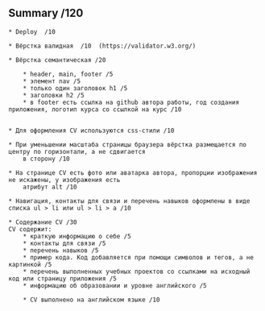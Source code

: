 ## Summary /120


	* Deploy  /10

	* Вёрстка валидная  /10  (https://validator.w3.org/)

	* Вёрстка семантическая /20

		* header, main, footer /5
		* элемент nav /5
		* только один заголовок h1 /5
		* заголовки h2 /5
		* в footer есть ссылка на github автора работы, год создания приложения, логотип курса со ссылкой на курс /10


	* Для оформления СV используются css-стили /10

	* При уменьшении масштаба страницы браузера вёрстка размещается по центру по горизонтали, а не сдвигается 
		в сторону /10

	* На странице СV есть фото или аватарка автора, пропорции изображения не искажены, у изображения есть 
		атрибут alt /10

	* Навигация, контакты для связи и перечень навыков оформлены в виде списка ul > li или ul > li > a /10

	* Содержание CV /30
	CV содержит:
		* краткую информацию о себе /5
		* контакты для связи /5
		* перечень навыков /5
		* пример кода. Код добавляется при помощи символов и тегов, а не картинкой /5
		* перечень выполненных учебных проектов со ссылками на исходный код или страницу приложения /5
		* информацию об образовании и уровне английского /5

		* CV выполнено на английском языке /10